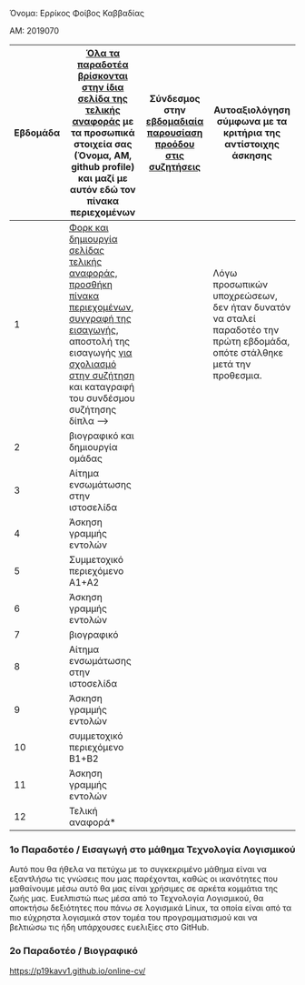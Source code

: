 Όνομα: Ερρίκος Φοίβος Καββαδίας

ΑΜ: 2019070

| Εβδομάδα | [Όλα τα παραδοτέα βρίσκονται στην ίδια σελίδα της τελικής αναφοράς](https://courses-ionio.github.io/help/deliverables/) με τα προσωπικά στοιχεία σας (Όνομα, ΑΜ, github profile) και μαζί με αυτόν εδώ τον πίνακα περιεχομένων | Σύνδεσμος στην [εβδομαδιαία παρουσίαση προόδου στις συζητήσεις](https://github.com/courses-ionio/help/discussions/categories/show-and-tell) | Αυτοαξιολόγηση σύμφωνα με τα κριτήρια της αντίστοιχης άσκησης |
| --- | --- | --- | --- |
| 1 | [Φορκ και δημιουργία σελίδας τελικής αναφοράς](https://courses-ionio.github.io/help/guide/), [προσθήκη πίνακα περιεχομένων](https://raw.githubusercontent.com/courses-ionio/sw/master/README.md), [συγγραφή της εισαγωγής](https://courses-ionio.github.io/help/intro/), αποστολή της εισαγωγής [για σχολιασμό στην συζήτηση](https://github.com/courses-ionio/help/discussions/categories/show-and-tell) και καταγραφή του συνδέσμου συζήτησης δίπλα --> | |  Λόγω προσωπικών υποχρεώσεων, δεν ήταν δυνατόν να σταλεί παραδοτέο την πρώτη εβδομάδα, οπότε στάλθηκε μετά την προθεσμια. |
| 2 | βιογραφικό και δημιουργία ομάδας | | |
| 3 | Αίτημα ενσωμάτωσης στην ιστοσελίδα | | |
| 4 | Άσκηση γραμμής εντολών | | |
| 5 | Συμμετοχικό περιεχόμενο A1+A2 | | |
| 6 | Άσκηση γραμμής εντολών | | |
| 7 | βιογραφικό | | |
| 8 | Αίτημα ενσωμάτωσης στην ιστοσελίδα | | |
| 9 | Άσκηση γραμμής εντολών | | |
| 10 | συμμετοχικό περιεχόμενο B1+B2 | | |
| 11 | Άσκηση γραμμής εντολών | | |
| 12 | Τελική αναφορά* | | |

### 1ο Παραδοτέο / Εισαγωγή στο μάθημα Τεχνολογία Λογισμικού
Αυτό που θα ήθελα να πετύχω με το συγκεκριμένο μάθημα είναι να εξαντλήσω τις γνώσεις που μας παρέχονται, καθώς οι ικανότητες που μαθαίνουμε μέσω αυτό θα μας είναι χρήσιμες σε αρκέτα κομμάτια της ζωής μας. Ευελπιστώ πως μέσα από το Τεχνολογία Λογισμικού, θα αποκτήσω δεξιότητες που πάνω σε λογισμικά Linux, τα οποία είναι από τα πιο εύχρηστα λογισμικά στον τομέα του προγραμματισμού και να βελτιώσω τις ήδη υπάρχουσες ευελιξίες στο GitHub.
### 2ο Παραδοτέο / Βιογραφικό  
https://p19kavv1.github.io/online-cv/
